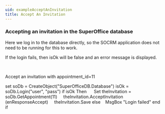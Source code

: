 ```yaml
---
uid: exampleAcceptAnInvitation
title: Accept An Invitation
---
```


### Accepting an invitation in the SuperOffice database

Here we log in to the database directly, so the SOCRM application does not need to be running for this to work.

If the login fails, then isOk will be false and an error message is displayed.

 

Accept an invitation with appointment\_id=11

set soDb = CreateObject("SuperOfficeDB.Database")
isOk = soDb.Login("user", "pass")
if isOk Then 
    Set theInvitation = soDb.GetAppointment(11)
    theInvitation.AcceptInvitation (enResponseAccept)
    theInvitation.Save
else
   MsgBox "Login failed"
end if